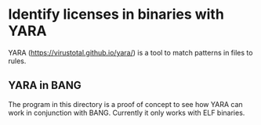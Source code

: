 # Identify licenses in binaries with YARA

YARA (<https://virustotal.github.io/yara/>) is a tool to match patterns in
files to rules.

## YARA in BANG

The program in this directory is a proof of concept to see how YARA can work
in conjunction with BANG. Currently it only works with ELF binaries.
